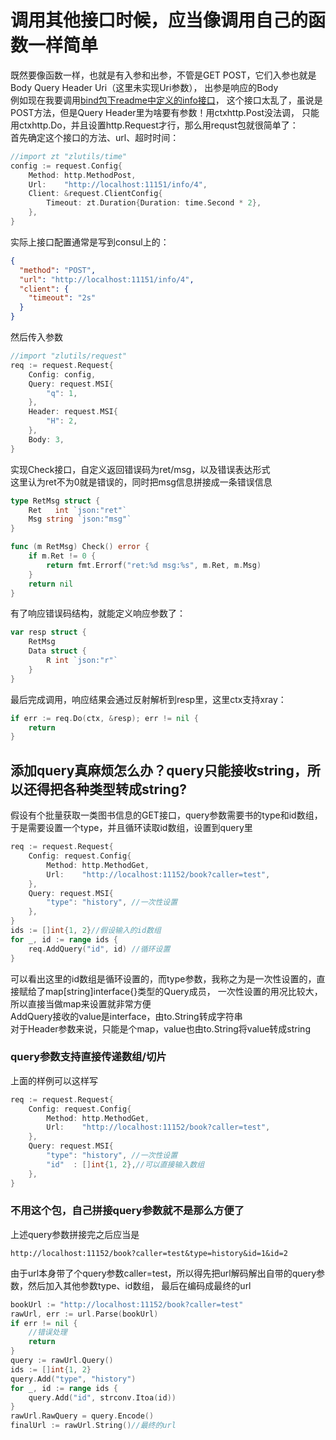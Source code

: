 # 调用其他接口时候，应当像调用自己的函数一样简单
既然要像函数一样，也就是有入参和出参，不管是GET POST，它们入参也就是Body Query Header Uri（这里未实现Uri参数），
出参是响应的Body  
例如现在我要调用[bind包下readme中定义的info接口](/bind/)，
这个接口太乱了，虽说是POST方法，但是Query Header里为啥要有参数！用ctxhttp.Post没法调，
只能用ctxhttp.Do，并且设置http.Request才行，那么用requst包就很简单了：  
首先确定这个接口的方法、url、超时时间：
```go
//import zt "zlutils/time"
config := request.Config{
	Method: http.MethodPost,
	Url:    "http://localhost:11151/info/4",
	Client: &request.ClientConfig{
		Timeout: zt.Duration{Duration: time.Second * 2},
	},
}
```
实际上接口配置通常是写到consul上的：
```json
{
  "method": "POST",
  "url": "http://localhost:11151/info/4",
  "client": {
    "timeout": "2s"
  }
}
```

然后传入参数
```go
//import "zlutils/request"
req := request.Request{
	Config: config,
	Query: request.MSI{
		"q": 1,
	},
	Header: request.MSI{
		"H": 2,
	},
	Body: 3,
}
```
实现Check接口，自定义返回错误码为ret/msg，以及错误表达形式  
这里认为ret不为0就是错误的，同时把msg信息拼接成一条错误信息
```go
type RetMsg struct {
	Ret   int `json:"ret"`
	Msg string `json:"msg"`
}

func (m RetMsg) Check() error {
	if m.Ret != 0 {
		return fmt.Errorf("ret:%d msg:%s", m.Ret, m.Msg)
	}
	return nil
}
```
有了响应错误码结构，就能定义响应参数了：
```go
var resp struct {
	RetMsg
	Data struct {
		R int `json:"r"`
	}
}
```
最后完成调用，响应结果会通过反射解析到resp里，这里ctx支持xray：
```go
if err := req.Do(ctx, &resp); err != nil {
	return
}
```
## 添加query真麻烦怎么办？query只能接收string，所以还得把各种类型转成string?
假设有个批量获取一类图书信息的GET接口，query参数需要书的type和id数组，
于是需要设置一个type，并且循环读取id数组，设置到query里
```go
req := request.Request{
	Config: request.Config{
		Method: http.MethodGet,
		Url:    "http://localhost:11152/book?caller=test",
	},
	Query: request.MSI{
		"type": "history", //一次性设置
	},
}
ids := []int{1, 2}//假设输入的id数组
for _, id := range ids {
	req.AddQuery("id", id) //循环设置
}
```
可以看出这里的id数组是循环设置的，而type参数，我称之为是一次性设置的，直接赋给了map[string]interface{}类型的Query成员，
一次性设置的用况比较大，所以直接当做map来设置就非常方便  
AddQuery接收的value是interface，由to.String转成字符串  
对于Header参数来说，只能是个map，value也由to.String将value转成string
### query参数支持直接传递数组/切片
上面的样例可以这样写
```go
req := request.Request{
	Config: request.Config{
		Method: http.MethodGet,
		Url:    "http://localhost:11152/book?caller=test",
	},
	Query: request.MSI{
		"type": "history", //一次性设置
		"id"  : []int{1, 2},//可以直接输入数组
	},
}
```
### 不用这个包，自己拼接query参数就不是那么方便了
上述query参数拼接完之后应当是
```
http://localhost:11152/book?caller=test&type=history&id=1&id=2
```
由于url本身带了个query参数caller=test，所以得先把url解码解出自带的query参数，然后加入其他参数type、id数组，
最后在编码成最终的url
```go
bookUrl := "http://localhost:11152/book?caller=test"
rawUrl, err := url.Parse(bookUrl)
if err != nil {
	//错误处理
	return
}
query := rawUrl.Query()
ids := []int{1, 2}
query.Add("type", "history")
for _, id := range ids {
	query.Add("id", strconv.Itoa(id))
}
rawUrl.RawQuery = query.Encode()
finalUrl := rawUrl.String()//最终的url
```
